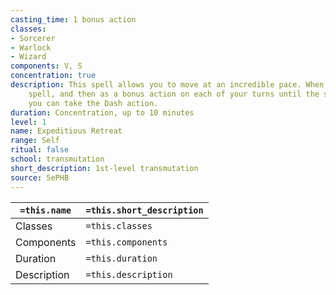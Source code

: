 ```yaml
---
casting_time: 1 bonus action
classes:
- Sorcerer
- Warlock
- Wizard
components: V, S
concentration: true
description: This spell allows you to move at an incredible pace. When you cast this
    spell, and then as a bonus action on each of your turns until the spell ends,
    you can take the Dash action.
duration: Concentration, up to 10 minutes
level: 1
name: Expeditious Retreat
range: Self
ritual: false
school: transmutation
short_description: 1st-level transmutation
source: 5ePHB
---
```


| `=this.name` | `=this.short_description` |
| ------------ | ------------------------- |
| Classes      | `=this.classes`           |
| Components   | `=this.components`        |
| Duration     | `=this.duration`          |
| Description  | `=this.description`       |